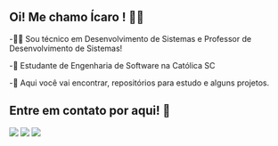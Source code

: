 ## Oi! Me chamo Ícaro ! 😶‍🌫️

-👨‍💻 Sou técnico em Desenvolvimento de Sistemas e Professor de Desenvolvimento de Sistemas!

-🌱 Estudante de Engenharia de Software na Católica SC

-🔭 Aqui você vai encontrar, repositórios para estudo e alguns projetos.

## Entre em contato por aqui! 📲

<div> 
    <a href = "mailto:icaro.botelho@catolicasc.edu.br"><img src="https://img.shields.io/badge/-Outlook-%23333?style=for-the-badge&logo=gmail&logoColor=white" target="_blank"></a>
    <a href = "mailto:icarobotelhosocial@gmail.com"><img src="https://img.shields.io/badge/-Gmail-%23333?style=for-the-badge&logo=gmail&logoColor=white" target="_blank"></a>
    <a href="https://www.linkedin.com/in/icarocbotelho/" target="_blank"><img src="https://img.shields.io/badge/-LinkedIn-%230077B5?style=for-the-badge&logo=linkedin&logoColor=white" target="_blank"></a>
</div>
